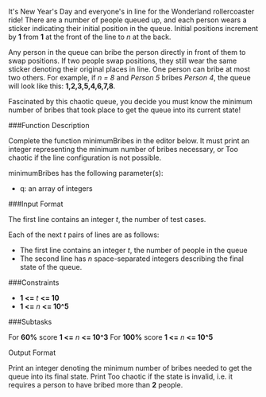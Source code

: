 It's New Year's Day and everyone's in line for the Wonderland rollercoaster ride! There are a number of people queued up, and each person wears a sticker indicating their initial position in the queue. Initial positions increment by **1** from **1** at the front of the line to *n* at the back.

Any person in the queue can bribe the person directly in front of them to swap positions. If two people swap positions, they still wear the same sticker denoting their original places in line. One person can bribe at most two others. For example, if *n = 8* and *Person 5* bribes *Person 4*, the queue will look like this: **1,2,3,5,4,6,7,8**.

Fascinated by this chaotic queue, you decide you must know the minimum number of bribes that took place to get the queue into its current state!

###Function Description

Complete the function minimumBribes in the editor below. It must print an integer representing the minimum number of bribes necessary, or Too chaotic if the line configuration is not possible.

minimumBribes has the following parameter(s):

- q: an array of integers

###Input Format

The first line contains an integer *t*, the number of test cases.

Each of the next *t* pairs of lines are as follows: 
- The first line contains an integer *t*, the number of people in the queue 
- The second line has *n* space-separated integers describing the final state of the queue.

###Constraints

- **1 <=** *t* **<= 10**
- **1 <=** *n* **<= 10^5**

###Subtasks

For **60%** score **1 <=** *n* **<= 10^3**
For **100%** score **1 <=** *n* **<= 10^5**

Output Format

Print an integer denoting the minimum number of bribes needed to get the queue into its final state. Print Too chaotic if the state is invalid, i.e. it requires a person to have bribed more than **2** people.